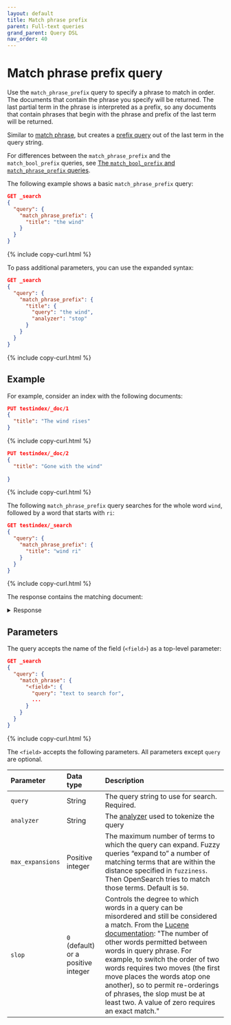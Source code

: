 ```yaml
---
layout: default
title: Match phrase prefix
parent: Full-text queries
grand_parent: Query DSL
nav_order: 40
---
```


# Match phrase prefix query

Use the `match_phrase_prefix` query to specify a phrase to match in order. The documents that contain the phrase you specify will be returned. The last partial term in the phrase is interpreted as a prefix, so any documents that contain phrases that begin with the phrase and prefix of the last term will be returned.

Similar to [match phrase]({{site.url}}{{site.baseurl}}/query-dsl/full-text/match-phrase/), but creates a [prefix query](https://lucene.apache.org/core/8_9_0/core/org/apache/lucene/search/PrefixQuery.html) out of the last term in the query string.

For differences between the `match_phrase_prefix` and the `match_bool_prefix` queries, see [The `match_bool_prefix` and `match_phrase_prefix` queries]({{site.url}}{{site.baseurl}}/query-dsl/full-text/match-bool-prefix/#the-match_bool_prefix-and-match_phrase_prefix-queries).

The following example shows a basic `match_phrase_prefix` query:

```json
GET _search
{
  "query": {
    "match_phrase_prefix": {
      "title": "the wind"
    }
  }
}
```
{% include copy-curl.html %}

To pass additional parameters, you can use the expanded syntax:

```json
GET _search
{
  "query": {
    "match_phrase_prefix": {
      "title": {
        "query": "the wind",
        "analyzer": "stop"
      }
    }
  }
}
```
{% include copy-curl.html %}

## Example

For example, consider an index with the following documents:

```json
PUT testindex/_doc/1
{
  "title": "The wind rises"
}
```
{% include copy-curl.html %}

```json
PUT testindex/_doc/2
{
  "title": "Gone with the wind"
  
}
```
{% include copy-curl.html %}

The following `match_phrase_prefix` query searches for the whole word `wind`, followed by a word that starts with `ri`:

```json
GET testindex/_search
{
  "query": {
    "match_phrase_prefix": {
      "title": "wind ri"
    }
  }
}
```
{% include copy-curl.html %}

The response contains the matching document:

<details closed markdown="block">
  <summary>
    Response
  </summary>
  {: .text-delta}

```json
{
  "took": 6,
  "timed_out": false,
  "_shards": {
    "total": 1,
    "successful": 1,
    "skipped": 0,
    "failed": 0
  },
  "hits": {
    "total": {
      "value": 1,
      "relation": "eq"
    },
    "max_score": 0.92980814,
    "hits": [
      {
        "_index": "testindex",
        "_id": "1",
        "_score": 0.92980814,
        "_source": {
          "title": "The wind rises"
        }
      }
    ]
  }
}
```
</details>

## Parameters

The query accepts the name of the field (`<field>`) as a top-level parameter:

```json
GET _search
{
  "query": {
    "match_phrase": {
      "<field>": {
        "query": "text to search for",
        ... 
      }
    }
  }
}
```
{% include copy-curl.html %}

The `<field>` accepts the following parameters. All parameters except `query` are optional.

Parameter | Data type | Description
:--- | :--- | :---
`query` | String | The query string to use for search. Required.
`analyzer` | String | The [analyzer]({{site.url}}{{site.baseurl}}/analyzers/index/) used to tokenize the query 
`max_expansions` | Positive integer |  The maximum number of terms to which the query can expand. Fuzzy queries “expand to” a number of matching terms that are within the distance specified in `fuzziness`. Then OpenSearch tries to match those terms. Default is `50`.
`slop` | `0` (default) or a positive integer | Controls the degree to which words in a query can be misordered and still be considered a match. From the [Lucene documentation](https://lucene.apache.org/core/8_9_0/core/org/apache/lucene/search/PhraseQuery.html#getSlop--): "The number of other words permitted between words in query phrase. For example, to switch the order of two words requires two moves (the first move places the words atop one another), so to permit re-orderings of phrases, the slop must be at least two. A value of zero requires an exact match."